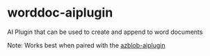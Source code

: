 # worddoc-aiplugin
AI Plugin that can be used to create and append to word documents

Note: Works best when paired with the [azblob-aiplugin](https://github.com/craigomatic/azblob-aiplugin)